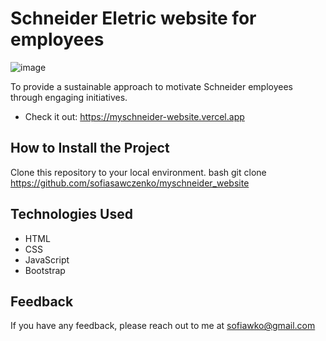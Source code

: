 # Schneider Eletric website for employees
![image](https://github.com/user-attachments/assets/442ad01e-e3b2-4c41-a92b-3749309e7274)

To provide a sustainable approach to motivate Schneider employees through engaging initiatives.
- Check it out: https://myschneider-website.vercel.app
  
## How to Install the Project

Clone this repository to your local environment.
bash
git clone https://github.com/sofiasawczenko/myschneider_website

## Technologies Used

- HTML
- CSS
- JavaScript
- Bootstrap

## Feedback

If you have any feedback, please reach out to me at sofiawko@gmail.com
